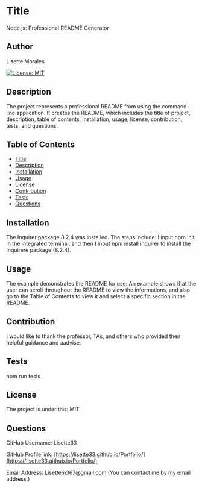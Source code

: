 

# Title
Node.js: Professional README Generator

## Author
Lisette Morales 

[![License: MIT](https://img.shields.io/badge/License-MIT-yellow.svg)](https://opensource.org/licenses/MIT)

## Description
The project represents a professional README from using the command-line application. It creates the README, which includes the title of project, description, table of contents, installation, usage, license, contribution, tests, and questions.

## Table of Contents 
* [Title](#title)
* [Description](#description)
* [Installation](#installation)
* [Usage](#usage)
* [License](#license)
* [Contribution](#contribution)
* [Tests](#tests)
* [Questions](#questions)

## Installation 
The Inquirer package 8.2.4 was installed. The steps include: I input npm init in the integrated terminal, and then I input npm install inquirer to install the Inquirere package (8.2.4).

## Usage 
The example demonstrates the README for use: An example shows that the user can scroll throughout the README to view the informations, and also go to the Table of Contents to view it and select a specific section in the README.

## Contribution 
I would like to thank the professor, TAs, and others who provided their helpful guidance and aadvise.

## Tests 
npm run tests

## License
The project is under this: MIT

## Questions 
GitHub Username: Lisette33

GitHub Profile link: [https://lisette33.github.io/Portfolio/](https://lisette33.github.io/Portfolio/)

Email Address: Lisettem367@gmail.com
(You can contact me by my email address.) 